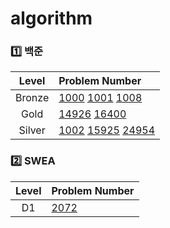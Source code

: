 # algorithm
### 1️⃣ 백준
| Level | Problem Number |
| :------: | :------ |
| Bronze | [1000](https://github.com/walkwalkwalkz/algorithm/tree/main/백준/Bronze/1000. A＋B) [1001](https://github.com/walkwalkwalkz/algorithm/tree/main/백준/Bronze/1001. A－B) [1008](https://github.com/walkwalkwalkz/algorithm/tree/main/백준/Bronze/1008. A／B)  |
| Gold | [14926](https://github.com/walkwalkwalkz/algorithm/tree/main/백준/Gold/14926. Not Equal) [16400](https://github.com/walkwalkwalkz/algorithm/tree/main/백준/Gold/16400. 소수 화폐)  |
| Silver | [1002](https://github.com/walkwalkwalkz/algorithm/tree/main/백준/Silver/1002. 터렛) [15925](https://github.com/walkwalkwalkz/algorithm/tree/main/백준/Silver/15925. 욱제는 정치쟁이야！！) [24954](https://github.com/walkwalkwalkz/algorithm/tree/main/백준/Silver/24954. 물약 구매)  |

### 2️⃣ SWEA
| Level | Problem Number |
| :------: | :------ |
| D1 | [2072](https://github.com/walkwalkwalkz/algorithm/tree/main/SWEA/D1/2072. 홀수만 더하기)  |

